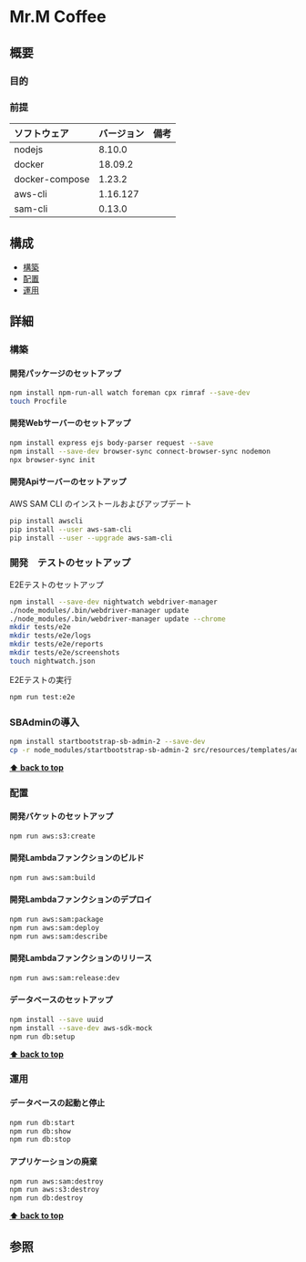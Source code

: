 # Mr.M Coffee 

## 概要

### 目的

### 前提

| ソフトウェア   | バージョン | 備考 |
| :------------- | :--------- | :--- |
| nodejs         | 8.10.0      |      |
| docker         | 18.09.2     |      |
| docker-compose | 1.23.2      |      |
| aws-cli        | 1.16.127    |      |
| sam-cli        | 0.13.0    |      |

## 構成

- [構築](#構築)
- [配置](#配置)
- [運用](#運用)

## 詳細

### 構築

#### 開発パッケージのセットアップ

```bash
npm install npm-run-all watch foreman cpx rimraf --save-dev
touch Procfile
```

#### 開発Webサーバーのセットアップ

```bash
npm install express ejs body-parser request --save
npm install --save-dev browser-sync connect-browser-sync nodemon
npx browser-sync init
```

#### 開発Apiサーバーのセットアップ
 
AWS SAM CLI のインストールおよびアップデート
 
 ```bash
 pip install awscli
 pip install --user aws-sam-cli
 pip install --user --upgrade aws-sam-cli
 ```
 
 ### 開発　テストのセットアップ
 E2Eテストのセットアップ
 
```bash
npm install --save-dev nightwatch webdriver-manager
./node_modules/.bin/webdriver-manager update
./node_modules/.bin/webdriver-manager update --chrome
mkdir tests/e2e
mkdir tests/e2e/logs
mkdir tests/e2e/reports
mkdir tests/e2e/screenshots
touch nightwatch.json
```
 
 E2Eテストの実行
```bash
npm run test:e2e
```

### SBAdminの導入
 
```bash
npm install startbootstrap-sb-admin-2 --save-dev
cp -r node_modules/startbootstrap-sb-admin-2 src/resources/templates/admin
```

**[⬆ back to top](#構成)**

### 配置

#### 開発バケットのセットアップ

```bash
npm run aws:s3:create
```

#### 開発Lambdaファンクションのビルド

```bash
npm run aws:sam:build
```

#### 開発Lambdaファンクションのデプロイ

```bash
npm run aws:sam:package
npm run aws:sam:deploy
npm run aws:sam:describe
```

#### 開発Lambdaファンクションのリリース

```bash
npm run aws:sam:release:dev
```

#### データベースのセットアップ

```bash
npm install --save uuid
npm install --save-dev aws-sdk-mock
npm run db:setup
```

**[⬆ back to top](#構成)**

### 運用

#### データベースの起動と停止

```bash
npm run db:start
npm run db:show
npm run db:stop
```

#### アプリケーションの廃棄

```bash
npm run aws:sam:destroy
npm run aws:s3:destroy
npm run db:destroy
```

**[⬆ back to top](#構成)**

## 参照